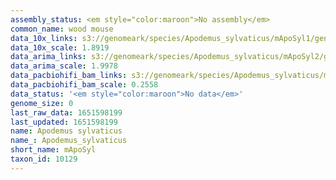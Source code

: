 ```yaml
---
assembly_status: <em style="color:maroon">No assembly</em>
common_name: wood mouse
data_10x_links: s3://genomeark/species/Apodemus_sylvaticus/mApoSyl1/genomic_data/10x/<br>
data_10x_scale: 1.8919
data_arima_links: s3://genomeark/species/Apodemus_sylvaticus/mApoSyl2/genomic_data/arima/<br>
data_arima_scale: 1.9978
data_pacbiohifi_bam_links: s3://genomeark/species/Apodemus_sylvaticus/mApoSyl1/genomic_data/pacbio_hifi/<br>
data_pacbiohifi_bam_scale: 0.2558
data_status: '<em style="color:maroon">No data</em>'
genome_size: 0
last_raw_data: 1651598199
last_updated: 1651598199
name: Apodemus sylvaticus
name_: Apodemus_sylvaticus
short_name: mApoSyl
taxon_id: 10129
---
```


